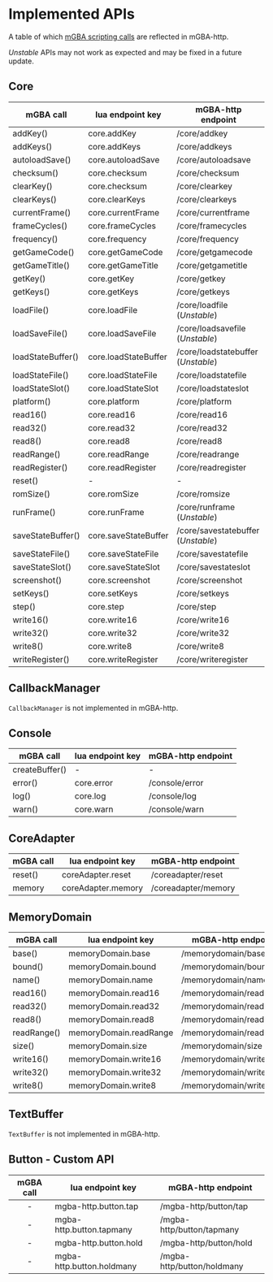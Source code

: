 # Implemented APIs

A table of which [mGBA scripting calls](https://mgba.io/docs/scripting.html) are reflected in mGBA-http. 

_Unstable_ APIs may not work as expected and may be fixed in a future update.

## Core

| mGBA call         | lua endpoint key     | mGBA-http endpoint                 |
| ----------------- | -------------------- | ---------------------------------- |
| addKey()          | core.addKey          | /core/addkey                       |
| addKeys()         | core.addKeys         | /core/addkeys                      |
| autoloadSave()    | core.autoloadSave    | /core/autoloadsave                 |
| checksum()        | core.checksum        | /core/checksum                     |
| clearKey()        | core.checksum        | /core/clearkey                     |
| clearKeys()       | core.clearKeys       | /core/clearkeys                    |
| currentFrame()    | core.currentFrame    | /core/currentframe                 |
| frameCycles()     | core.frameCycles     | /core/framecycles                  |
| frequency()       | core.frequency       | /core/frequency                    |
| getGameCode()     | core.getGameCode     | /core/getgamecode                  |
| getGameTitle()    | core.getGameTitle    | /core/getgametitle                 |
| getKey()          | core.getKey          | /core/getkey                       |
| getKeys()         | core.getKeys         | /core/getkeys                      |
| loadFile()        | core.loadFile        | /core/loadfile (_Unstable_)        |
| loadSaveFile()    | core.loadSaveFile    | /core/loadsavefile (_Unstable_)    |
| loadStateBuffer() | core.loadStateBuffer | /core/loadstatebuffer (_Unstable_) |
| loadStateFile()   | core.loadStateFile   | /core/loadstatefile                |
| loadStateSlot()   | core.loadStateSlot   | /core/loadstateslot                |
| platform()        | core.platform        | /core/platform                     |
| read16()          | core.read16          | /core/read16                       |
| read32()          | core.read32          | /core/read32                       |
| read8()           | core.read8           | /core/read8                        |
| readRange()       | core.readRange       | /core/readrange                    |
| readRegister()    | core.readRegister    | /core/readregister                 |
| reset()           | -                    | -                                  |
| romSize()         | core.romSize         | /core/romsize                      |
| runFrame()        | core.runFrame        | /core/runframe (_Unstable_)        |
| saveStateBuffer() | core.saveStateBuffer | /core/savestatebuffer (_Unstable_) |
| saveStateFile()   | core.saveStateFile   | /core/savestatefile                |
| saveStateSlot()   | core.saveStateSlot   | /core/savestateslot                |
| screenshot()      | core.screenshot      | /core/screenshot                   |
| setKeys()         | core.setKeys         | /core/setkeys                      |
| step()            | core.step            | /core/step                         |
| write16()         | core.write16         | /core/write16                      |
| write32()         | core.write32         | /core/write32                      |
| write8()          | core.write8          | /core/write8                       |
| writeRegister()   | core.writeRegister   | /core/writeregister                |

## CallbackManager
`CallbackManager` is not implemented in mGBA-http. 

## Console

| mGBA call      | lua endpoint key | mGBA-http endpoint |
| -------------- | ---------------- | ------------------ |
| createBuffer() | -                | -                  |
| error()        | core.error       | /console/error     |
| log()          | core.log         | /console/log       |
| warn()         | core.warn        | /console/warn      |

## CoreAdapter

| mGBA call | lua endpoint key   | mGBA-http endpoint  |
| --------- | ------------------ | ------------------- |
| reset()   | coreAdapter.reset  | /coreadapter/reset  |
| memory    | coreAdapter.memory | /coreadapter/memory |


## MemoryDomain

| mGBA call   | lua endpoint key       | mGBA-http endpoint      |
| ----------- | ---------------------- | ----------------------- |
| base()      | memoryDomain.base      | /memorydomain/base      |
| bound()     | memoryDomain.bound     | /memorydomain/bound     |
| name()      | memoryDomain.name      | /memorydomain/name      |
| read16()    | memoryDomain.read16    | /memorydomain/read16    |
| read32()    | memoryDomain.read32    | /memorydomain/read32    |
| read8()     | memoryDomain.read8     | /memorydomain/read8     |
| readRange() | memoryDomain.readRange | /memorydomain/readrange |
| size()      | memoryDomain.size      | /memorydomain/size      |
| write16()   | memoryDomain.write16   | /memorydomain/write16   |
| write32()   | memoryDomain.write32   | /memorydomain/write32   |
| write8()    | memoryDomain.write8    | /memorydomain/write8    |

## TextBuffer
`TextBuffer` is not implemented in mGBA-http. 

## Button - Custom API

| mGBA call | lua endpoint key          | mGBA-http endpoint         |
| :-------: | ------------------------- | -------------------------- |
|     -     | mgba-http.button.tap      | /mgba-http/button/tap      |
|     -     | mgba-http.button.tapmany  | /mgba-http/button/tapmany  |
|     -     | mgba-http.button.hold     | /mgba-http/button/hold     |
|     -     | mgba-http.button.holdmany | /mgba-http/button/holdmany |
